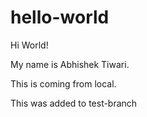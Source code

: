 # hello-world

Hi World!

My name is Abhishek Tiwari.

This is coming from local.

This was added to test-branch
